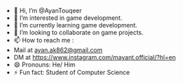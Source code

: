- 👋 Hi, I’m @AyanTouqeer
- 👀 I’m interested in game development.
- 🌱 I’m currently learning game development.
- 💞️ I’m looking to collaborate on game projects.
- 📫 How to reach me :
- Mail at ayan.ak862@gmail.com
- DM at https://www.instagram.com/mayant.official/?hl=en
- 😄 Pronouns: He/ Him
- ⚡ Fun fact: Student of Computer Science

<!---
AyanTouqeer/AyanTouqeer is a ✨ special ✨ repository because its `README.md` (this file) appears on your GitHub profile.
You can click the Preview link to take a look at your changes.
--->
